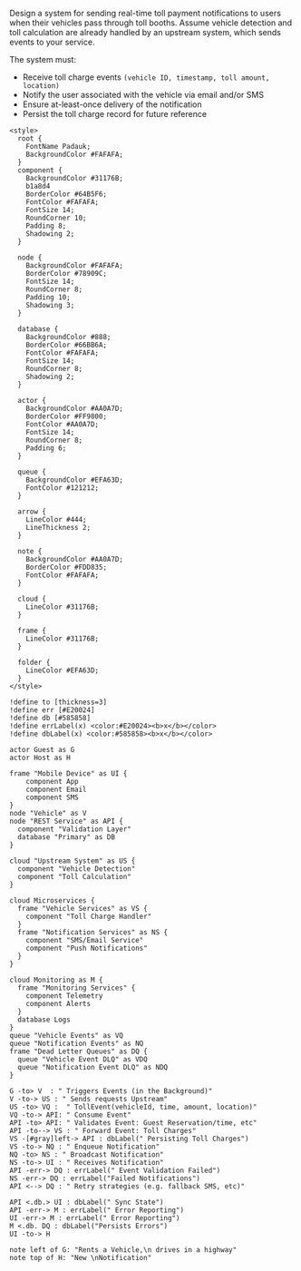 Design a system for sending real-time toll payment notifications to users when their vehicles pass through toll booths.
Assume vehicle detection and toll calculation are already handled by an upstream system, which sends events to your
service.

The system must:

- Receive toll charge events `(vehicle ID, timestamp, toll amount, location)`
- Notify the user associated with the vehicle via email and/or SMS
- Ensure at-least-once delivery of the notification
- Persist the toll charge record for future reference

```plantuml
<style>
  root {
    FontName Padauk;
    BackgroundColor #FAFAFA;
  }
  component {
    BackgroundColor #31176B;
    b1a8d4
    BorderColor #64B5F6;
    FontColor #FAFAFA;
    FontSize 14;
    RoundCorner 10;
    Padding 8;
    Shadowing 2;
  }

  node {
    BackgroundColor #FAFAFA;
    BorderColor #78909C;
    FontSize 14;
    RoundCorner 8;
    Padding 10;
    Shadowing 3;
  }

  database {
    BackgroundColor #888;
    BorderColor #66BB6A;
    FontColor #FAFAFA;
    FontSize 14;
    RoundCorner 8;
    Shadowing 2;
  }

  actor {
    BackgroundColor #AA0A7D;
    BorderColor #FF9800;
    FontColor #AA0A7D;
    FontSize 14;
    RoundCorner 8;
    Padding 6;
  }

  queue {
    BackgroundColor #EFA63D;
    FontColor #121212;
  }

  arrow {
    LineColor #444;
    LineThickness 2;
  }

  note {
    BackgroundColor #AA0A7D;
    BorderColor #FDD835;
    FontColor #FAFAFA;
  }

  cloud {
    LineColor #31176B;
  }

  frame {
    LineColor #31176B;
  }

  folder {
    LineColor #EFA63D;
  }
</style>

!define to [thickness=3]
!define err [#E20024]
!define db [#585858]
!define errLabel(x) <color:#E20024><b>x</b></color>
!define dbLabel(x) <color:#585858><b>x</b></color>

actor Guest as G 
actor Host as H

frame "Mobile Device" as UI {
    component App
    component Email
    component SMS
} 
node "Vehicle" as V
node "REST Service" as API {
  component "Validation Layer"
  database "Primary" as DB
}

cloud "Upstream System" as US {
  component "Vehicle Detection"
  component "Toll Calculation"
}

cloud Microservices {
  frame "Vehicle Services" as VS {
    component "Toll Charge Handler"
  }
  frame "Notification Services" as NS {
    component "SMS/Email Service"
    component "Push Notifications"
  }
}

cloud Monitoring as M {
  frame "Monitoring Services" {
    component Telemetry
    component Alerts
  }
  database Logs
}
queue "Vehicle Events" as VQ
queue "Notification Events" as NQ
frame "Dead Letter Queues" as DQ {
  queue "Vehicle Event DLQ" as VDQ
  queue "Notification Event DLQ" as NDQ
}

G -to> V  : " Triggers Events (in the Background)"
V -to-> US : " Sends requests Upstream"
US -to> VQ :  " TollEvent(vehicleId, time, amount, location)"
VQ -to-> API: " Consume Event"
API -to> API: " Validates Event: Guest Reservation/time, etc"
API -to--> VS : " Forward Event: Toll Charges"
VS -[#gray]left-> API : dbLabel(" Persisting Toll Charges")
VS -to-> NQ : " Enqueue Notification"
NQ -to> NS : " Broadcast Notification"
NS -to-> UI : " Receives Notification"
API -err-> DQ : errLabel(" Event Validation Failed")
NS -err-> DQ : errLabel("Failed Notifications")
API <--> DQ : " Retry strategies (e.g. fallback SMS, etc)"

API <.db.> UI : dbLabel(" Sync State")
API -err-> M : errLabel(" Error Reporting")
UI -err-> M : errLabel(" Error Reporting")
M <.db. DQ : dbLabel("Persists Errors")
UI -to-> H

note left of G: "Rents a Vehicle,\n drives in a highway"
note top of H: "New \nNotification"
```

